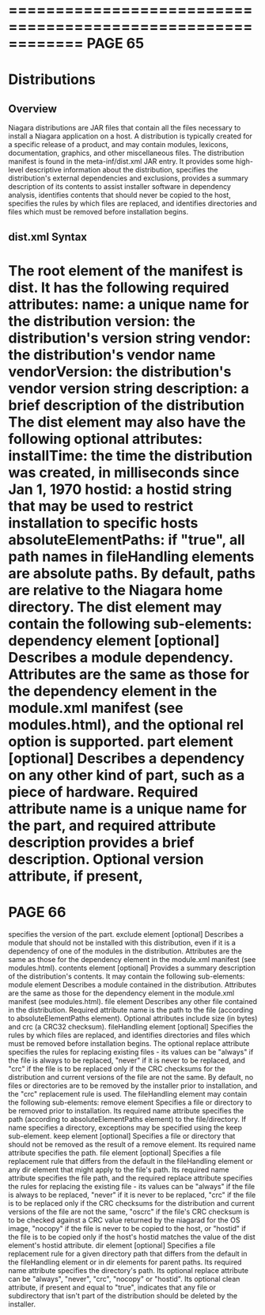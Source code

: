 ============================================================
PAGE 65
============================================================

# Distributions
## Overview
 Niagara distributions are JAR files that contain all the files necessary to install a Niagara application on a host. A
 distribution is typically created for a specific release of a product, and may contain modules, lexicons, documentation,
 graphics, and other miscellaneous files.
The distribution manifest is found in the meta-inf/dist.xml JAR entry. It
provides some high-level descriptive information about the distribution,
specifies the distribution's external dependencies and exclusions,
provides a summary description of its contents to assist installer software in dependency analysis,
identifies contents that should never be copied to the host,
specifies the rules by which files are replaced, and identifies directories and files which must be removed before
 installation begins.
## dist.xml Syntax
The root element of the manifest is dist. It has the following required attributes:
name: a unique name for the distribution
version: the distribution's version string
vendor: the distribution's vendor name
vendorVersion: the distribution's vendor version string
description: a brief description of the distribution
The dist element may also have the following optional attributes:
installTime: the time the distribution was created, in milliseconds since Jan 1, 1970
hostid: a hostid string that may be used to restrict installation to specific hosts
absoluteElementPaths: if "true", all path names in fileHandling elements are absolute paths. By default, paths are
 relative to the Niagara home directory.
The dist element may contain the following sub-elements:
dependency element [optional]
Describes a module dependency. Attributes are the same as those for the dependency element in the module.xml
 manifest (see modules.html), and the optional rel option is supported.
part element [optional]
Describes a dependency on any other kind of part, such as a piece of hardware. Required attribute name is a unique name
 for the part, and required attribute description provides a brief description. Optional version attribute, if present,
============================================================
PAGE 66
============================================================

 specifies the version of the part.
exclude element [optional]
Describes a module that should not be installed with this distribution, even if it is a dependency of one of the modules in the
 distribution. Attributes are the same as those for the dependency element in the module.xml manifest (see
 modules.html).
contents element [optional]
Provides a summary description of the distribution's contents. It may contain the following sub-elements:
module element
 Describes a module contained in the distribution. Attributes are the same as those for the dependency element in the
 module.xml manifest (see modules.html).
file element
 Describes any other file contained in the distribution. Required attribute name is the path to the file (according to
 absoluteElementPaths element). Optional attributes include size (in bytes) and crc (a CRC32 checksum).
fileHandling element [optional]
 Specifies the rules by which files are replaced, and identifies directories and files which must be removed before
 installation begins. The optional replace attribute specifies the rules for replacing existing files - its values can be "always"
 if the file is always to be replaced, "never" if it is never to be replaced, and "crc" if the file is to be replaced only if the CRC
 checksums for the distribution and current versions of the file are not the same. By default, no files or directories are to
 be removed by the installer prior to installation, and the "crc" replacement rule is used. The fileHandling element may
 contain the following sub-elements:
remove element
 Specifies a file or directory to be removed prior to installation. Its required name attribute specifies the path (according
 to absoluteElementPaths element) to the file/directory. If name specifies a directory, exceptions may be specified using
 the keep sub-element.
keep element [optional]
 Specifies a file or directory that should not be removed as the result of a remove element. Its required name attribute
 specifies the path.
file element [optional]
 Specifies a file replacement rule that differs from the default in the fileHandling element or any dir element that might
 apply to the file's path. Its required name attribute specifies the file path, and the required replace attribute specifies the
 rules for replacing the existing file - its values can be "always" if the file is always to be replaced, "never" if it is never to be
 replaced, "crc" if the file is to be replaced only if the CRC checksums for the distribution and current versions of the file
 are not the same, "oscrc" if the file's CRC checksum is to be checked against a CRC value returned by the niagarad for the
 OS image, "nocopy" if the file is never to be copied to the host, or "hostid" if the file is to be copied only if the host's
 hostid matches the value of the
dist element's hostid attribute.
dir element [optional]
 Specifies a file replacement rule for a given directory path that differs from the default in the fileHandling element or in
 dir elements for parent paths. Its required name attribute specifies the directory's path. Its optional replace attribute can
 be "always", "never", "crc", "nocopy" or "hostid". Its optional clean attribute, if present and equal to "true", indicates that
 any file or subdirectory that isn't part of the distribution should be deleted by the installer.
